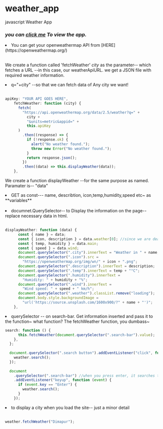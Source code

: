 # weather_app
 javascript Weather App
 
 <h3><i> you can <a href="https://admiralanne-js-weather.netlify.app/" target="_blank"> click me</a> To view the app. </a></i></h3>

<li>You can get your openweathermap API from [HERE](https://openweathermap.org/)</li><br>

We create a function called 'fetchWeather' _city_ as the parameter-- which fetches a URL --in this case, our weatherApiURL.
we get a JSON file with required weather information.
<li>q="+city" --so that we can fetch data of Any city we want!</li><br>

```js
apiKey: "YOUR API GOES HERE",
    fetchWeather: function (city) {
      fetch(
        "https://api.openweathermap.org/data/2.5/weather?q=" +
          city +
          "&units=metric&appid=" +
          this.apiKey
      )
        .then((response) => {
          if (!response.ok) {
            alert("No weather found.");
            throw new Error("No weather found.");
          }
          return response.json();
        })
        .then((data) => this.displayWeather(data));
    },
```

We create a function displayWeather --for the same purpose as named.
Paramater is-- "data" <br>
<li>GET as const--- name, describtion, icon,temp,humidity,speed etc~ as **variables**</li><br>
<li>documnet.QuerySelector-- to Display the information on the page-- replace necessary data in html. </li><br>


```js
displayWeather: function (data) {
      const { name } = data;
      const { icon, description } = data.weather[0]; //since we are dealing with an array--check JSON
      const { temp, humidity } = data.main;
      const { speed } = data.wind;
      document.querySelector(".city").innerText = "Weather in " + name;
      document.querySelector(".icon").src =
        "https://openweathermap.org/img/wn/" + icon + ".png";
      document.querySelector(".description").innerText = description;
      document.querySelector(".temp").innerText = temp + "°C";
      document.querySelector(".humidity").innerText =
        "Humidity: " + humidity + "%";
      document.querySelector(".wind").innerText =
        "Wind speed: " + speed + " km/h";
      document.querySelector(".weather").classList.remove("loading");
      document.body.style.backgroundImage =
        "url('https://source.unsplash.com/1600x900/?" + name + "')";
    },
```

<li>querySelector -- on search-bar. Get information inserted and pass it to the function~ what function? The fetchWeather function, you dumbass~ </li>

```js
search: function () {
      this.fetchWeather(document.querySelector(".search-bar").value);
    },
  };
  
  document.querySelector(".search button").addEventListener("click", function () {
    weather.search();
  });
  
  document
    .querySelector(".search-bar") //when you press enter, it searches the City
    .addEventListener("keyup", function (event) {
      if (event.key == "Enter") {
        weather.search();
      }
    });
```

<li>to display a city when you load the site-- just a minor detail</li><br>

```js
weather.fetchWeather("Dimapur");
```


